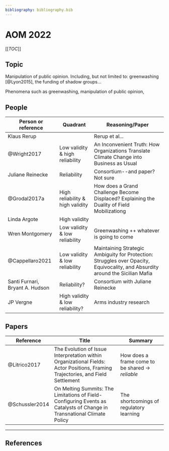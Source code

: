 ```yaml
---
bibliography: bibliography.bib
---
```


# AOM 2022

[[_TOC_]]

## Topic

Manipulation of public opinion. Including, but not limited to: greenwashing [@Lyon2015], the funding of shadow groups... 

Phenomena such as greenwashing, manipulation of public opinion, 

## People

Person or reference             | Quadrant                          | Reasoning/Paper
---                             | ---                               | ---------
Klaus Rerup                     |                                   | Rerup et al...
@Wright2017                     | Low validity & high reliability   | An Inconvenient Truth: How Organizations Translate Climate Change into Business as Usual
Juliane Reinecke                | Reliability                       | Consortium--and paper? Not sure
@Grodal2017a                    | High reliability & high validity  | How does a Grand Challenge Become Displaced? Explaining the Duality of Field Mobilizationg
Linda Argote                    | High validity                     |
Wren Montgomery                 | Low validity & low reliability    | Greenwashing ++ whatever is going to come
@Cappellaro2021                 | Low validity & low reliability    | Maintaining Strategic Ambiguity for Protection: Struggles over Opacity, Equivocality, and Absurdity around the Sicilian Mafia
Santi Furnari, Bryant A. Hudson | Reliability?                      | Consortium with Juliane Reinecke         
JP Vergne                       | High validity & low reliability?  | Arms industry research

## Papers

Reference       | Title             | Summary
---             | ---               | ---
@Litrico2017    | The Evolution of Issue Interpretation within Organizational Fields: Actor Positions, Framing Trajectories, and Field Settlement | How does a frame come to be shared -> _reliable_
@Schussler2014  | On Melting Summits: The Limitations of Field-Configuring Events as Catalysts of Change in Transnational Climate Policy | The shortcomings of regulatory learning

---

## References